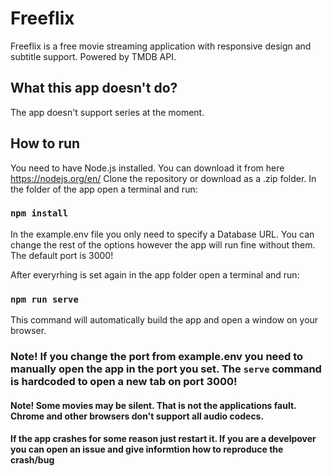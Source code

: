 # Freeflix

Freeflix is a free movie streaming application with responsive design and subtitle support. Powered by TMDB API.

## What this app doesn't do?

The app doesn't support series at the moment.

## How to run

You need to have Node.js installed. You can download it from here https://nodejs.org/en/ 
Clone the repository or download as a .zip folder.
In the folder of the app open a terminal and run: 

### `npm install`

In the example.env file you only need to specify a Database URL. 
You can change the rest of the options however the app will run fine without them.
The default port is 3000!

After everyrhing is set again in the app folder open a terminal and run:

### `npm run serve`

This command will automatically build the app and open a window on your browser.

### Note! If you change the port from example.env you need to manually open the app in the port you set. The `serve` command is hardcoded to open a new tab on port 3000!

#### Note! Some movies may be silent. That is not the applications fault. Chrome and other browsers don't support all audio codecs.

#### If the app crashes for some reason just restart it. If you are a develpover you can open an issue and give informtion how to reproduce the crash/bug
